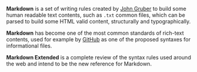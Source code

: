 **Markdown** is a set of writing rules created by [John Gruber](http://daringfireball.net/)
to build some human readable text contents, such as `.txt` common files, which can be
parsed to build some HTML valid content, structurally and typographically.

**Markdown** has become one of the most common standards of rich-text contents,
used for example by [GitHub](http://github.com) as one of the proposed syntaxes for
informational files.

**Markdown Extended** is a complete review of the syntax rules used around the web and 
intend to be the new reference for Markdown.